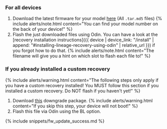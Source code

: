 ### For all devices
1. Download the latest firmware for your model [here](https://github.com/lifehackerhansol/gto-fw/releases) (All `.tar.md5` files)
   {% include alerts/note.html content="You can find your model number on the back of your device!" %}
1. Flash the just downloaded files using Odin. You can have a look at the [recovery installation instructions]({{ device | device_link: "/install" | append: "#installing-lineage-recovery-using-odin" | relative_url }}) if you forgot how to do that.
   {% include alerts/note.html content="The filename will give you a hint on which slot to flash each file to!" %}

### If you already installed a custom recovery
   {% include alerts/warning.html content="The following steps only apply if you have a custom recovery installed! You MUST follow this section if you installed a custom recovery. Do NOT flash if you haven't yet!" %}
1. Download [this](https://sourceforge.net/projects/lifehackerhansol-android/files/gto-unlock/1-downgrade-aboot.tar) downgrade package.
   {% include alerts/warning.html content="If you skip this step, your device will not boot!" %}
1. Flash this file via Odin using the BL option.

{% include snippets/fw_update_success.md %}
